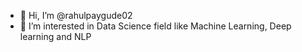 - 👋 Hi, I’m @rahulpaygude02
- 👀 I’m interested in Data Science field like Machine Learning, Deep learning and NLP


<!---
rahulpaygude02/rahulpaygude02 is a ✨ special ✨ repository because its `README.md` (this file) appears on your GitHub profile.
You can click the Preview link to take a look at your changes.
--->
